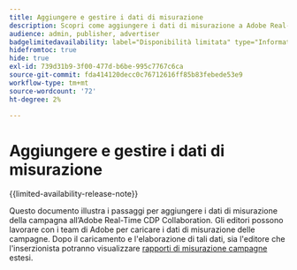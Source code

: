 ```yaml
---
title: Aggiungere e gestire i dati di misurazione
description: Scopri come aggiungere i dati di misurazione a Adobe Real-Time CDP Collaboration.
audience: admin, publisher, advertiser
badgelimitedavailability: label="Disponibilità limitata" type="Informative" url="https://helpx.adobe.com/it/legal/product-descriptions/real-time-customer-data-platform-collaboration.html newtab=true"
hidefromtoc: true
hide: true
exl-id: 739d31b9-3f00-477d-b6be-995c7767c6ca
source-git-commit: fda414120decc0c76712616ff85b83febede53e9
workflow-type: tm+mt
source-wordcount: '72'
ht-degree: 2%

---
```


# Aggiungere e gestire i dati di misurazione

{{limited-availability-release-note}}

Questo documento illustra i passaggi per aggiungere i dati di misurazione della campagna all’Adobe Real-Time CDP Collaboration. Gli editori possono lavorare con i team di Adobe per caricare i dati di misurazione delle campagne. Dopo il caricamento e l&#39;elaborazione di tali dati, sia l&#39;editore che l&#39;inserzionista potranno visualizzare [rapporti di misurazione campagne](/help/guide/collaborate/measure.md) estesi.
